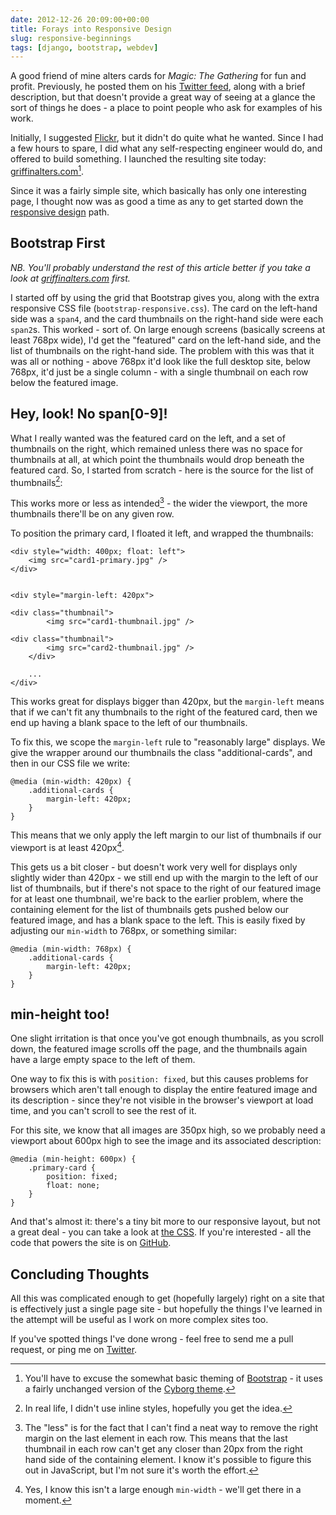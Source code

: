 ```yaml
---
date: 2012-12-26 20:09:00+00:00
title: Forays into Responsive Design
slug: responsive-beginnings
tags: [django, bootstrap, webdev]
---
```


A good friend of mine alters cards for _Magic: The Gathering_ for fun
and profit. Previously, he posted them on his [Twitter
feed](http://www.twitter.com/JamesTMS), along with a brief
description, but that doesn't provide a great way of seeing at a
glance the sort of things he does - a place to point people who ask
for examples of his work.

<!-- more -->

Initially, I suggested [Flickr](http://www.flickr.com), but it didn't
do quite what he wanted. Since I had a few hours to spare, I did what
any self-respecting engineer would do, and offered to build
something. I launched the resulting site today:
[griffinalters.com](http://www.griffinalters.com)[^1].

Since it was a fairly simple site, which basically has only one
interesting page, I thought now was as good a time as any to get
started down the [responsive
design](http://alistapart.com/article/responsive-web-design) path.


## Bootstrap First


_NB. You'll probably understand the rest of this article better if
you take a look at [griffinalters.com](http://www.griffinalters.com)
first._

I started off by using the grid that Bootstrap gives you, along with
the extra responsive CSS file (`bootstrap-responsive.css`). The card
on the left-hand side was a `span4`, and the card thumbnails on the
right-hand side were each `span2`s. This worked - sort of. On large
enough screens (basically screens at least 768px wide), I'd get the
"featured" card on the left-hand side, and the list of thumbnails on
the right-hand side. The problem with this was that it was all or
nothing - above 768px it'd look like the full desktop site, below
768px, it'd just be a single column - with a single thumbnail on each
row below the featured image.


## Hey, look! No span[0-9]!


What I really wanted was the featured card on the left, and a set of
thumbnails on the right, which remained unless there was no space for
thumbnails at all, at which point the thumbnails would drop beneath
the featured card. So, I started from scratch - here is the source
for the list of thumbnails[^2]:

This works more or less as intended[^3] - the wider the
viewport, the more thumbnails there'll be on any given row.

To position the primary card, I floated it left, and wrapped the
thumbnails:

```
<div style="width: 400px; float: left">
    <img src="card1-primary.jpg" />
</div>


<div style="margin-left: 420px">

<div class="thumbnail">
        <img src="card1-thumbnail.jpg" />

<div class="thumbnail">
        <img src="card2-thumbnail.jpg" />
    </div>

    ...
</div>
```

This works great for displays bigger than 420px, but the
`margin-left` means that if we can't fit any thumbnails to the right
of the featured card, then we end up having a blank space to the left
of our thumbnails.

To fix this, we scope the `margin-left` rule to "reasonably large"
displays. We give the wrapper around our thumbnails the class
"additional-cards", and then in our CSS file we write:

```
@media (min-width: 420px) {
    .additional-cards {
        margin-left: 420px;
    }
}
```

This means that we only apply the left margin to our list of
thumbnails if our viewport is at least 420px[^4].

This gets us a bit closer - but doesn't work very well for displays
only slightly wider than 420px - we still end up with the margin to
the left of our list of thumbnails, but if there's not space to the
right of our featured image for at least one thumbnail, we're back to
the earlier problem, where the containing element for the list of
thumbnails gets pushed below our featured image, and has a blank
space to the left. This is easily fixed by adjusting our `min-width`
to 768px, or something similar:

```
@media (min-width: 768px) {
    .additional-cards {
        margin-left: 420px;
    }
}
```

## min-height too!


One slight irritation is that once you've got enough thumbnails, as
you scroll down, the featured image scrolls off the page, and the
thumbnails again have a large empty space to the left of them.

One way to fix this is with `position: fixed`, but this causes
problems for browsers which aren't tall enough to display the entire
featured image and its description - since they're not visible in the
browser's viewport at load time, and you can't scroll to see the rest
of it.

For this site, we know that all images are 350px high, so we probably
need a viewport about 600px high to see the image and its associated
description:

```
@media (min-height: 600px) {
    .primary-card {
        position: fixed;
        float: none;
    }
}
```

And that's almost it: there's a tiny bit more to our responsive
layout, but not a great deal - you can take a look at [the
CSS](https://raw.github.com/dominicrodger/squigcards/master/squigcards/static/squigcards/css/base.css). If
you're interested - all the code that powers the site is on
[GitHub](https://github.com/dominicrodger/squigcards).


## Concluding Thoughts


All this was complicated enough to get (hopefully largely) right on a
site that is effectively just a single page site - but hopefully the
things I've learned in the attempt will be useful as I work on more
complex sites too.

If you've spotted things I've done wrong - feel free to send me a
pull request, or ping me on
[Twitter](http://www.twitter.com/dominicrodger).

[^1]: You'll have to excuse the somewhat basic theming of
      [Bootstrap](http://twitter.github.com/bootstrap/) - it uses a
      fairly unchanged version of the [Cyborg
      theme](http://bootswatch.com/cyborg/).

[^2]: In real life, I didn't use inline styles, hopefully you get the
      idea.

[^3]: The "less" is for the fact that I can't find a neat way to
      remove the right margin on the last element in each row. This
      means that the last thumbnail in each row can't get any closer
      than 20px from the right hand side of the containing element. I
      know it's possible to figure this out in JavaScript, but I'm
      not sure it's worth the effort.

[^4]: Yes, I know this isn't a large enough `min-width` - we'll get
      there in a moment.
